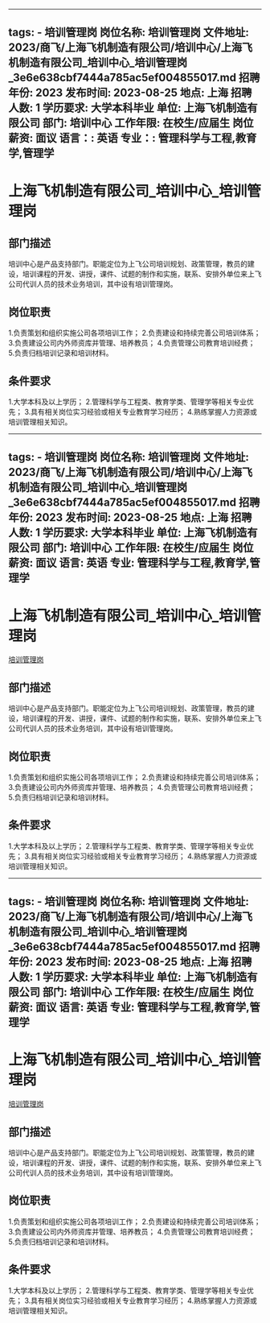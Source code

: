 
---
tags:
    - 培训管理岗
岗位名称: 培训管理岗
文件地址: 2023/商飞/上海飞机制造有限公司/培训中心/上海飞机制造有限公司_培训中心_培训管理岗_3e6e638cbf7444a785ac5ef004855017.md
招聘年份: 2023
发布时间: 2023-08-25
地点: 上海
招聘人数: 1
学历要求: 大学本科毕业
单位: 上海飞机制造有限公司
部门: 培训中心
工作年限: 在校生/应届生
岗位薪资: 面议
语言：: 英语
专业：: 管理科学与工程,教育学,管理学
---

# 上海飞机制造有限公司_培训中心_培训管理岗

## 部门描述

培训中心是产品支持部门。职能定位为上飞公司培训规划、政策管理，教员的建设，培训课程的开发、讲授，课件、试题的制作和实施，联系、安排外单位来上飞公司代训人员的技术业务培训，其中设有培训管理岗。

## 岗位职责

1.负责策划和组织实施公司各项培训工作；
 2.负责建设和持续完善公司培训体系；
 3.负责建设公司内外师资库并管理、培养教员；
 4.负责管理公司教育培训经费；
 5.负责归档培训记录和培训材料。

 ## 条件要求

1.大学本科及以上学历；
 2.管理科学与工程类、教育学类、管理学等相关专业优先；
 3.具有相关岗位实习经验或相关专业教育学习经历；
 4.熟练掌握人力资源或培训管理相关知识。

---
tags:
    - 培训管理岗
岗位名称: 培训管理岗
文件地址: 2023/商飞/上海飞机制造有限公司/培训中心/上海飞机制造有限公司_培训中心_培训管理岗_3e6e638cbf7444a785ac5ef004855017.md
招聘年份: 2023
发布时间: 2023-08-25
地点: 上海
招聘人数: 1
学历要求: 大学本科毕业
单位: 上海飞机制造有限公司
部门: 培训中心
工作年限: 在校生/应届生
岗位薪资: 面议
语言: 英语
专业: 管理科学与工程,教育学,管理学
---

# 上海飞机制造有限公司_培训中心_培训管理岗

[培训管理岗](http://zhaopin.comac.cc/zp/ct/out/position/positionDetail?planid=3e6e638cbf7444a785ac5ef004855017)

## 部门描述

培训中心是产品支持部门。职能定位为上飞公司培训规划、政策管理，教员的建设，培训课程的开发、讲授，课件、试题的制作和实施，联系、安排外单位来上飞公司代训人员的技术业务培训，其中设有培训管理岗。

## 岗位职责

1.负责策划和组织实施公司各项培训工作；
 2.负责建设和持续完善公司培训体系；
 3.负责建设公司内外师资库并管理、培养教员；
 4.负责管理公司教育培训经费；
 5.负责归档培训记录和培训材料。

 ## 条件要求

1.大学本科及以上学历；
 2.管理科学与工程类、教育学类、管理学等相关专业优先；
 3.具有相关岗位实习经验或相关专业教育学习经历；
 4.熟练掌握人力资源或培训管理相关知识。

---
tags:
    - 培训管理岗
岗位名称: 培训管理岗
文件地址: 2023/商飞/上海飞机制造有限公司/培训中心/上海飞机制造有限公司_培训中心_培训管理岗_3e6e638cbf7444a785ac5ef004855017.md
招聘年份: 2023
发布时间: 2023-08-25
地点: 上海
招聘人数: 1
学历要求: 大学本科毕业
单位: 上海飞机制造有限公司
部门: 培训中心
工作年限: 在校生/应届生
岗位薪资: 面议
语言: 英语
专业: 管理科学与工程,教育学,管理学
---

# 上海飞机制造有限公司_培训中心_培训管理岗

[培训管理岗](http://zhaopin.comac.cc/zp/ct/out/position/positionDetail?planid=3e6e638cbf7444a785ac5ef004855017)


## 部门描述

培训中心是产品支持部门。职能定位为上飞公司培训规划、政策管理，教员的建设，培训课程的开发、讲授，课件、试题的制作和实施，联系、安排外单位来上飞公司代训人员的技术业务培训，其中设有培训管理岗。

## 岗位职责

1.负责策划和组织实施公司各项培训工作；
 2.负责建设和持续完善公司培训体系；
 3.负责建设公司内外师资库并管理、培养教员；
 4.负责管理公司教育培训经费；
 5.负责归档培训记录和培训材料。

 ## 条件要求

1.大学本科及以上学历；
 2.管理科学与工程类、教育学类、管理学等相关专业优先；
 3.具有相关岗位实习经验或相关专业教育学习经历；
 4.熟练掌握人力资源或培训管理相关知识。
